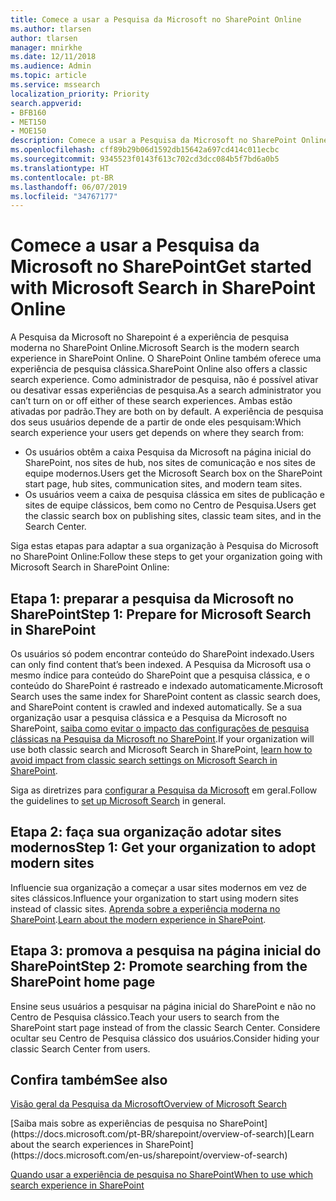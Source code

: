 ```yaml
---
title: Comece a usar a Pesquisa da Microsoft no SharePoint Online
ms.author: tlarsen
author: tlarsen
manager: mnirkhe
ms.date: 12/11/2018
ms.audience: Admin
ms.topic: article
ms.service: mssearch
localization_priority: Priority
search.appverid:
- BFB160
- MET150
- MOE150
description: Comece a usar a Pesquisa da Microsoft no SharePoint Online em sua organização
ms.openlocfilehash: cff89b29b06d1592db15642a697cd414c011ecbc
ms.sourcegitcommit: 9345523f0143f613c702cd3dcc084b5f7bd6a0b5
ms.translationtype: HT
ms.contentlocale: pt-BR
ms.lasthandoff: 06/07/2019
ms.locfileid: "34767177"
---
```

# <a name="get-started-with-microsoft-search-in-sharepoint"></a><span data-ttu-id="da687-103">Comece a usar a Pesquisa da Microsoft no SharePoint</span><span class="sxs-lookup"><span data-stu-id="da687-103">Get started with Microsoft Search in SharePoint Online</span></span>

<span data-ttu-id="da687-104">A Pesquisa da Microsoft no Sharepoint é a experiência de pesquisa moderna no SharePoint Online.</span><span class="sxs-lookup"><span data-stu-id="da687-104">Microsoft Search is the modern search experience in SharePoint Online.</span></span> <span data-ttu-id="da687-105">O SharePoint Online também oferece uma experiência de pesquisa clássica.</span><span class="sxs-lookup"><span data-stu-id="da687-105">SharePoint Online also offers a classic search experience.</span></span> <span data-ttu-id="da687-106">Como administrador de pesquisa, não é possível ativar ou desativar essas experiências de pesquisa.</span><span class="sxs-lookup"><span data-stu-id="da687-106">As a search administrator you can’t turn on or off either of these search experiences.</span></span> <span data-ttu-id="da687-107">Ambas estão ativadas por padrão.</span><span class="sxs-lookup"><span data-stu-id="da687-107">They are both on by default.</span></span> <span data-ttu-id="da687-108">A experiência de pesquisa dos seus usuários depende de a partir de onde eles pesquisam:</span><span class="sxs-lookup"><span data-stu-id="da687-108">Which search experience your users get depends on where they search from:</span></span>

- <span data-ttu-id="da687-109">Os usuários obtêm a caixa Pesquisa da Microsoft na página inicial do SharePoint, nos sites de hub, nos sites de comunicação e nos sites de equipe modernos.</span><span class="sxs-lookup"><span data-stu-id="da687-109">Users get the Microsoft Search box on the SharePoint start page, hub sites, communication sites, and modern team sites.</span></span>
- <span data-ttu-id="da687-110">Os usuários veem a caixa de pesquisa clássica em sites de publicação e sites de equipe clássicos, bem como no Centro de Pesquisa.</span><span class="sxs-lookup"><span data-stu-id="da687-110">Users get the classic search box on publishing sites, classic team sites, and in the Search Center.</span></span>

<span data-ttu-id="da687-111">Siga estas etapas para adaptar a sua organização à Pesquisa do Microsoft no SharePoint Online:</span><span class="sxs-lookup"><span data-stu-id="da687-111">Follow these steps to get your organization going with Microsoft Search in SharePoint Online:</span></span>

## <a name="step-1-prepare-for-microsoft-search-in-sharepoint"></a><span data-ttu-id="da687-112">Etapa 1: preparar a pesquisa da Microsoft no SharePoint</span><span class="sxs-lookup"><span data-stu-id="da687-112">Step 1: Prepare for Microsoft Search in SharePoint</span></span>

<span data-ttu-id="da687-113">Os usuários só podem encontrar conteúdo do SharePoint indexado.</span><span class="sxs-lookup"><span data-stu-id="da687-113">Users can only find content that’s been indexed.</span></span> <span data-ttu-id="da687-114">A Pesquisa da Microsoft usa o mesmo índice para conteúdo do SharePoint que a pesquisa clássica, e o conteúdo do SharePoint é rastreado e indexado automaticamente.</span><span class="sxs-lookup"><span data-stu-id="da687-114">Microsoft Search uses the same index for SharePoint content as classic search does, and SharePoint content is crawled and indexed automatically.</span></span> <span data-ttu-id="da687-115">Se a sua organização usar a pesquisa clássica e a Pesquisa da Microsoft no SharePoint, [saiba como evitar o impacto das configurações de pesquisa clássicas na Pesquisa da Microsoft no SharePoint](https://docs.microsoft.com/sharepoint/differences-classic-modern-search).</span><span class="sxs-lookup"><span data-stu-id="da687-115">If your organization will use both classic search and Microsoft Search in SharePoint, [learn how to avoid impact from classic search settings on Microsoft Search in SharePoint](https://docs.microsoft.com/sharepoint/differences-classic-modern-search).</span></span>

<span data-ttu-id="da687-116">Siga as diretrizes para [configurar a Pesquisa da Microsoft](set-up-microsoft-search.md) em geral.</span><span class="sxs-lookup"><span data-stu-id="da687-116">Follow the guidelines to [set up Microsoft Search](set-up-microsoft-search.md) in general.</span></span>


## <a name="step-2-get-your-organization-to-adopt-modern-sites"></a><span data-ttu-id="da687-117">Etapa 2: faça sua organização adotar sites modernos</span><span class="sxs-lookup"><span data-stu-id="da687-117">Step 1: Get your organization to adopt modern sites</span></span>

<span data-ttu-id="da687-118">Influencie sua organização a começar a usar sites modernos em vez de sites clássicos.</span><span class="sxs-lookup"><span data-stu-id="da687-118">Influence your organization to start using modern sites instead of classic sites.</span></span> <span data-ttu-id="da687-119">[Aprenda sobre a experiência moderna no SharePoint](https://support.office.com/article/SharePoint-classic-and-modern-experiences-5725c103-505d-4a6e-9350-300d3ec7d73f).</span><span class="sxs-lookup"><span data-stu-id="da687-119">[Learn about the modern experience in SharePoint](https://support.office.com/article/SharePoint-classic-and-modern-experiences-5725c103-505d-4a6e-9350-300d3ec7d73f).</span></span>

## <a name="step-3-promote-searching-from-the-sharepoint-start-page"></a><span data-ttu-id="da687-120">Etapa 3: promova a pesquisa na página inicial do SharePoint</span><span class="sxs-lookup"><span data-stu-id="da687-120">Step 2: Promote searching from the SharePoint home page</span></span>

<span data-ttu-id="da687-121">Ensine seus usuários a pesquisar na página inicial do SharePoint e não no Centro de Pesquisa clássico.</span><span class="sxs-lookup"><span data-stu-id="da687-121">Teach your users to search from the SharePoint start page instead of from the classic Search Center.</span></span> <span data-ttu-id="da687-122">Considere ocultar seu Centro de Pesquisa clássico dos usuários.</span><span class="sxs-lookup"><span data-stu-id="da687-122">Consider hiding your classic Search Center from users.</span></span>

## <a name="see-also"></a><span data-ttu-id="da687-123">Confira também</span><span class="sxs-lookup"><span data-stu-id="da687-123">See also</span></span>
[<span data-ttu-id="da687-124">Visão geral da Pesquisa da Microsoft</span><span class="sxs-lookup"><span data-stu-id="da687-124">Overview of Microsoft Search</span></span>](overview-microsoft-search.md)

<span data-ttu-id="da687-125">
  [Saiba mais sobre as experiências de pesquisa no SharePoint](https://docs.microsoft.com/pt-BR/sharepoint/overview-of-search)</span><span class="sxs-lookup"><span data-stu-id="da687-125">[Learn about the search experiences in SharePoint](https://docs.microsoft.com/en-us/sharepoint/overview-of-search)</span></span>

[<span data-ttu-id="da687-126">Quando usar a experiência de pesquisa no SharePoint</span><span class="sxs-lookup"><span data-stu-id="da687-126">When to use which search experience in SharePoint</span></span>](https://docs.microsoft.com/sharepoint/get-started-with-modern-search-experience)